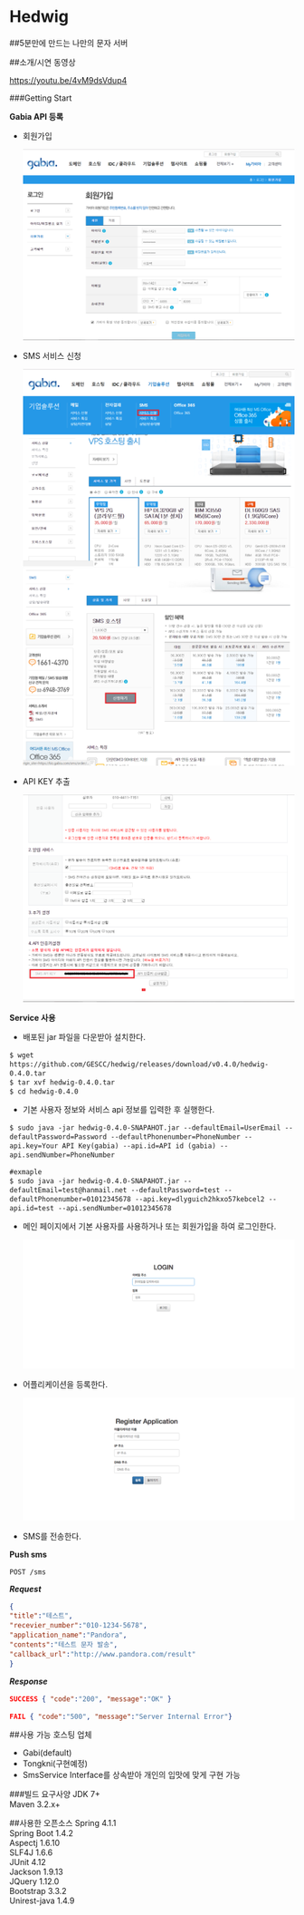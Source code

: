 # Hedwig

##5분만에 만드는 나만의 문자 서버

##소개/시연 동영상

https://youtu.be/4vM9dsVdup4

###Getting Start

**Gabia API 등록**  
* 회원가입  

	![Sign_up](docs/img/gabia1.png)  

* SMS 서비스 신청  

	![Submit_sms1](docs/img/gabia2.png)  
	![Submit_sms2](docs/img/gabia3.png)  

* API KEY 추출  

	![Get_api_key](docs/img/gabia4.png)

**Service 사용**  
* 배포된 jar 파일을 다운받아 설치한다.

```shell
$ wget https://github.com/GESCC/hedwig/releases/download/v0.4.0/hedwig-0.4.0.tar
$ tar xvf hedwig-0.4.0.tar
$ cd hedwig-0.4.0
```

* 기본 사용자 정보와 서비스 api 정보를 입력한 후 실행한다.  

```shell
$ sudo java -jar hedwig-0.4.0-SNAPAHOT.jar --defaultEmail=UserEmail --defaultPassword=Password --defaultPhonenumber=PhoneNumber --api.key=Your API Key(gabia) --api.id=API id (gabia) --api.sendNumber=PhoneNumber
```

```shell
#exmaple
$ sudo java -jar hedwig-0.4.0-SNAPAHOT.jar --defaultEmail=test@hanmail.net --defaultPassword=test --defaultPhonenumber=01012345678 --api.key=dlyguich2hkxo57kebcel2 --api.id=test --api.sendNumber=01012345678
```

* 메인 페이지에서 기본 사용자를 사용하거나 또는 회원가입을 하여 로그인한다.  

	![Login](docs/img/login.png)  

* 어플리케이션을 등록한다.  

	![Register_application](docs/img/regapp.png)  

* SMS를 전송한다.  

**Push sms**

```http
POST /sms
```
**_Request_**

```json
{
"title":"테스트",
"recevier_number":"010-1234-5678",
"application_name":"Pandora",
"contents":"테스트 문자 발송",
"callback_url":"http://www.pandora.com/result"
}
```

**_Response_**

```json
SUCCESS { "code":"200", "message":"OK" } 
```
```json
FAIL { "code":"500", "message":"Server Internal Error"}
```

##사용 가능 호스팅 업체
* Gabi(default)
* Tongkni(구현예정)
* SmsService Interface를 상속받아 개인의 입맛에 맞게 구현 가능

###빌드 요구사양
JDK 7+  
Maven 3.2.x+

##사용한 오픈소스
Spring 4.1.1  
Spring Boot 1.4.2  
Aspectj 1.6.10  
SLF4J 1.6.6  
JUnit 4.12  
Jackson 1.9.13  
JQuery 1.12.0  
Bootstrap 3.3.2  
Unirest-java 1.4.9  
